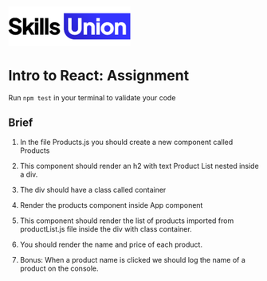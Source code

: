 [<img src="assets/images/su-logo.png" alt="Skills Union Logo" height="80px" />](https://www.skillsunion.com/)

# Intro to React: Assignment

Run `npm test` in your terminal to validate your code

## Brief

1. In the file Products.js you should create a new component called Products 

2. This component should render an h2 with text Product List nested inside a div.

3. The div should have a class called container

4. Render the products component inside App component

5. This component should render the list of products imported from productList.js file inside the div with class container.

6. You should render the name and price of each product.

7. Bonus: When a product name is clicked we should log the name of a product on the console.
